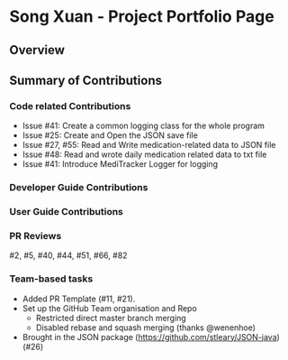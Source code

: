 # Song Xuan - Project Portfolio Page

## Overview


## Summary of Contributions
### Code related Contributions
- Issue #41: Create a common logging class for the whole program
- Issue #25: Create and Open the JSON save file 
- Issue #27, #55: Read and Write medication-related data to JSON file
- Issue #48: Read and wrote daily medication related data to txt file
- Issue #41: Introduce MediTracker Logger for logging

### Developer Guide Contributions

### User Guide Contributions
<!-- To talk about Issue 25 -->

### PR Reviews
#2, #5, #40, #44, #51, #66, #82

### Team-based tasks
- Added PR Template (#11, #21).
- Set up the GitHub Team organisation and Repo
  - Restricted direct master branch merging
  - Disabled rebase and squash merging (thanks @wenenhoe)
- Brought in the JSON package (https://github.com/stleary/JSON-java) (#26)


